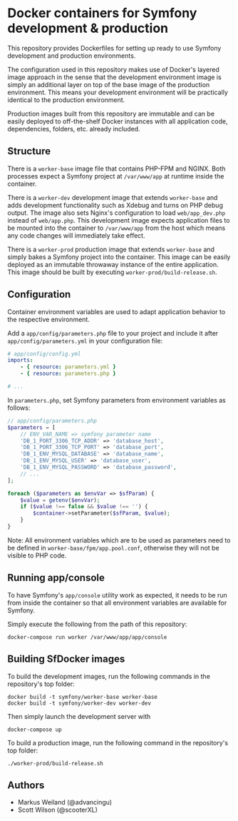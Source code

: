 Docker containers for Symfony development & production
======================================================

This repository provides Dockerfiles for setting up ready to use Symfony development and production environments.

The configuration used in this repository makes use of Docker's layered image approach in the sense that the development 
environment image is simply an additional layer on top of the base image of the production environment.
This means your development environment will be practically identical to the production environment.

Production images built from this repository are immutable and can be easily deployed to off-the-shelf Docker instances with 
all application code, dependencies, folders, etc. already included.

Structure
---------

There is a `worker-base` image file that contains PHP-FPM and NGINX. Both processes expect a Symfony project at
`/var/www/app` at runtime inside the container.

There is a `worker-dev` development image that extends `worker-base` and adds development functionality such as Xdebug 
and turns on PHP debug output. The image also sets Nginx's configuration to load `web/app_dev.php` instead 
of `web/app.php`. This development image expects application files to be mounted into the container to 
`/var/www/app` from the host which means any code changes will immediately take effect.

There is a `worker-prod` production image that extends `worker-base` and simply bakes a Symfony project 
into the container. This image can be easily deployed as an immutable throwaway instance of the entire
application. This image should be built by executing `worker-prod/build-release.sh`.

Configuration
-------------

Container environment variables are used to adapt application behavior to the respective environment.

Add a `app/config/parameters.php` file to your project and include it after `app/config/parameters.yml`
in your configuration file:

```yaml
# app/config/config.yml
imports:
    - { resource: parameters.yml }
    - { resource: parameters.php }

# ...
```

In `parameters.php`, set Symfony parameters from environment variables as follows:

```php
// app/config/parameters.php
$parameters = [
    // ENV_VAR_NAME => symfony parameter name
    'DB_1_PORT_3306_TCP_ADDR' => 'database_host',
    'DB_1_PORT_3306_TCP_PORT' => 'database_port',
    'DB_1_ENV_MYSQL_DATABASE' => 'database_name',
    'DB_1_ENV_MYSQL_USER' => 'database_user',
    'DB_1_ENV_MYSQL_PASSWORD' => 'database_password',
    // ...
];

foreach ($parameters as $envVar => $sfParam) {
    $value = getenv($envVar);
    if ($value !== false && $value !== '') {
        $container->setParameter($sfParam, $value);
    }
}
```

Note: All environment variables which are to be used as parameters need to be 
defined in `worker-base/fpm/app.pool.conf`, otherwise they will not be
visible to PHP code.

Running app/console
-------------------

To have Symfony's ``app/console`` utility work as expected, it needs to be run from inside the container so 
that all environment variables are available for Symfony.

Simply execute the following from the path of this repository:

    docker-compose run worker /var/www/app/app/console

Building SfDocker images
------------------------

To build the development images, run the following commands in the repository's top folder:

    docker build -t symfony/worker-base worker-base
    docker build -t symfony/worker-dev worker-dev

Then simply launch the development server with

    docker-compose up

To build a production image, run the following command in the repository's top folder:

    ./worker-prod/build-release.sh

Authors
-------

* Markus Weiland (@advancingu)
* Scott Wilson (@scooterXL)
